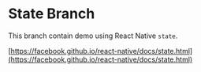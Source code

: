 # State Branch

This branch contain demo using React Native `state`.

[https://facebook.github.io/react-native/docs/state.html](https://facebook.github.io/react-native/docs/state.html)
